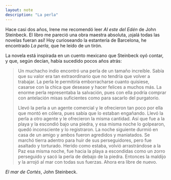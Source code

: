 ```yaml
---
layout: note
description: "La perla"
---
```


Hace casi dos años, Irene me recomendó leer *Al este del Edén* de John Steinbeck.
El libro me pareció una obra maestra absoluta, ¡ojalá todas las novelas fueran
así! Hoy curioseando la estantería de Barcelona, he encontrado *La perla*, que he
leído de un tirón.

La novela está inspirada en un cuento mexicano que
Steinbeck oyó contar, y que, según decían, había sucedido pocos años atrás:

> Un muchacho indio encontró una perla de un tamaño increíble. Sabía que su valor
> era tan extraordinario que no tendría que volver a trabajar. La perla le
> permitiría emborracharse cuanto quisiese, casarse con la chica que desease y
> hacer felices a muchos más. La enorme perla representaba la salvación, pues con
> ella podría comprar con antelación misas suficientes como para sacarlo del
> purgatorio.
>
> Llevó la perla a un agente comercial y le ofrecieron tan poco por
> ella que montó en cólera, pues sabía que lo estaban engañando. Llevó la perla a
> otro agente y le ofrecieron la misma cantidad. Así que fue a la playa y la
> escondió bajo una piedra, y esa misma noche lo golpearon, quedó inconsciente y
> lo registraron. La noche siguiente durmió en casa de un amigo y ambos fueron
> agredidos y maniatados. Se marchó tierra adentro para huir de sus
> perseguidores, pero fue asaltado y torturado. Herido como estaba, volvió
> arrastrándose a la Paz esa misma noche, fue hacia la playa a escondidas como un
> zorro perseguido y sacó la perla de debajo de la piedra. Entonces la maldijo y
> la arrojó al mar con todas sus fuerzas. Ahora era libre de nuevo.

*El mar de Cortés*, John Steinbeck.
